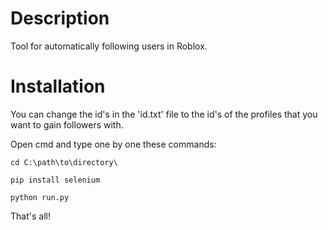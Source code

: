 # Description

Tool for automatically following users in Roblox.


# Installation

You can change the id's in the 'id.txt' file to the id's of the profiles that you want to gain followers with.

Open cmd and type one by one these commands:


```
cd C:\path\to\directory\

pip install selenium

python run.py
```


That's all!
